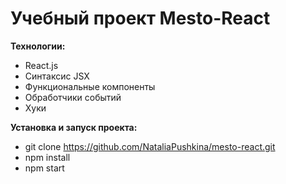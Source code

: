 # Учебный проект Mesto-React

**Технологии:**
* React.js
* Синтаксис JSX
* Функциональные компоненты
* Обработчики событий
* Хуки


**Установка и запуск проекта:**
* git clone https://github.com/NataliaPushkina/mesto-react.git
* npm install
* npm start